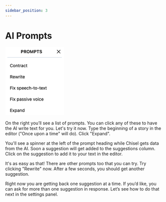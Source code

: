 ```yaml
---
sidebar_position: 3
---
```


# AI Prompts

![screenshot of the green check mark](/img/ss/prompts.png)

On the right you’ll see a list of prompts. You can click any of these to have the AI write text for you. Let's try it now. Type the beginning of a story in the editor ("Once upon a time" will do). Click "Expand".

You'll see a spinner at the left of the prompt heading while Chisel gets data from the AI. Soon a suggestion will get added to the suggestions column. Click on the suggestion to add it to your text in the editor.

It's as easy as that! There are other prompts too that you can try. Try clicking "Rewrite" now. After a few seconds, you should get another suggestion.

Right now you are getting back one suggestion at a time. If you’d like, you can ask for more than one suggestion in response. Let’s see how to do that next in the settings panel.